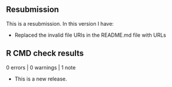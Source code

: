 ## Resubmission

This is a resubmission. In this version I have:

* Replaced the invalid file URIs in the README.md file with URLs

## R CMD check results

0 errors | 0 warnings | 1 note

* This is a new release.
